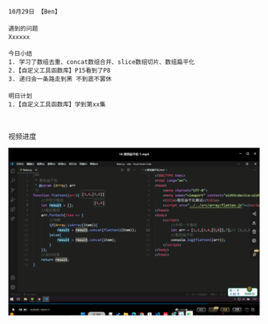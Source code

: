 ```html
10月29日 【Ben】

遇到的问题
Xxxxxx

今日小结
1. 学习了数组去重、concat数组合并、slice数组切片、数组扁平化
2.【自定义工具函数库】P15看到了P8
3. 递归会一条路走到黑 不到底不罢休

明日计划
1.【自定义工具函数库】学到第xx集
```

​	

视频进度

![image-20221030090229203](10月29日.assets/image-20221030090229203.png)
